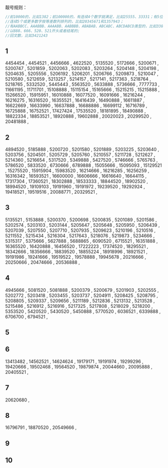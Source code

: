 靓号规则：
```c
//前10000的，比如1382；前100000的，有连续4个数字就满足，比如25555、33331；有5位或更多连续相同数字，比如3555552；
//连续5个或更多数字按等差数列排列的，比如20345671和1357943；
//有AABBCC、AAABBB、AAAABB、AABBBB、ABABAB、ABCABC、ABCDABCD类型的，比如33881132、353535、236236、14831483；
//以888、666、520、521开头或者结尾的;
//回文数，比如3421243
```

## 1
4454454 , 4454521 , 4456666 , 4622520 , 5135520 , 5172666 , 5200671 , 5200747 , 5201859 , 5202063 , 5202083 , 5203264 , 5204148 , 5204198 , 5204635 , 5205556 , 5206192 , 5206201 , 5206766 , 5209873 , 5210047 , 5210580 , 5212659 , 5213257 , 5214157 , 5217141 , 5217363 , 5218764 , 5218765 , 5332520 , 5445443 , 5563520 , 5633888 , 5736666 , 7777733 , 11661195 , 11711701 , 15108888 , 15115154 , 15165666 , 15215215 , 15215888 , 15266520 , 15915951 , 16010888 , 16077520 , 16091666 , 16216244 , 16216275 , 16316520 , 16355521 , 16416439 , 16490888 , 16611887 , 16622669 , 16633990 , 16637888 , 16688886 , 16699112 , 16716789 , 16725888 , 16752521 , 17427424 , 17535520 , 18181895 , 18490888 , 18822334 , 18853521 , 18920888 , 19602888 , 20020023 , 20299520 , 20481888 , 

## 2
4894520 , 5185888 , 5200720 , 5201580 , 5201889 , 5203225 , 5203640 , 5203756 , 5204501 , 5205729 , 5205760 , 5210557 , 5211728 , 5212627 , 5214360 , 5216654 , 5317520 , 5349888 , 5427520 , 5746666 , 5765763 , 5786520 , 5833520 , 6730666 , 6789888 , 15055666 , 15095093 , 15129521 , 15275520 , 15915904 , 15983520 , 16214666 , 16216285 , 16256259 , 16316342 , 16593521 , 16600000 , 16606666 , 16616640 , 16644115 , 17317304 , 17360521 , 18302888 , 18533333 , 18844520 , 18902520 , 18994520 , 19109103 , 19191960 , 19191972 , 19239520 , 19292924 , 19418521 , 19519516 , 20088771 , 20329521 , 

## 3
5135521 , 5153888 , 5200370 , 5200698 , 5200835 , 5201089 , 5201586 , 5202574 , 5203103 , 5203144 , 5205647 , 5205648 , 5205950 , 5206439 , 5207039 , 5207550 , 5207710 , 5207935 , 5209623 , 5210196 , 5210516 , 5211552 , 5215434 , 5216304 , 5217643 , 5218076 , 5219873 , 5234666 , 5315317 , 5375666 , 5627888 , 5688865 , 6090520 , 6715521 , 16351888 , 16365520 , 16420888 , 16456520 , 17222223 , 17374520 , 18295521 , 18342666 , 18356666 , 18839520 , 18855224 , 18918996 , 18921521 , 19191986 , 19241666 , 19519522 , 19578888 , 19945678 , 20216666 , 20250666 , 20474666 , 20536888 , 

## 4
4945666 , 5081520 , 5081888 , 5200379 , 5200679 , 5201903 , 5202555 , 5202772 , 5203418 , 5203455 , 5203737 , 5204911 , 5208425 , 5208795 , 5208805 , 5209337 , 5209656 , 5211189 , 5212836 , 5213132 , 5213528 , 5215486 , 5216912 , 5216916 , 5217325 , 5217808 , 5218029 , 5218200 , 5353520 , 5420520 , 5430520 , 5450888 , 5770520 , 6036521 , 6339888 , 6706700 , 6794521 , 

## 5
## 6
13413482 , 14562521 , 14624624 , 19179171 , 19191974 , 19299296 , 19420666 , 19502468 , 19564520 , 19879874 , 20044660 , 20095888 , 20405521 , 
## 7
20620680 , 
## 8
16796791 , 18870520 , 20549666 , 
## 9
## 10